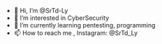 - 👋 Hi, I’m @SrTd-Ly
- 👀 I’m interested in CyberSecurity 
- 🌱 I’m currently learning pentesting, programming 
- 📫 How to reach me , Instagram: @SrTd_Ly

<!---
SrTd-Ly/SrTd-Ly is a ✨ special ✨ repository because its `README.md` (this file) appears on your GitHub profile.
You can click the Preview link to take a look at your changes.
--->
